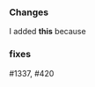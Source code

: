 <!--- Breif description of what you changed --->
### Changes
I added **this** because

<!--- If your pull fixes any issues listed on the repo please tag them here. Otherwise remove this part --->
### fixes
#1337, #420
